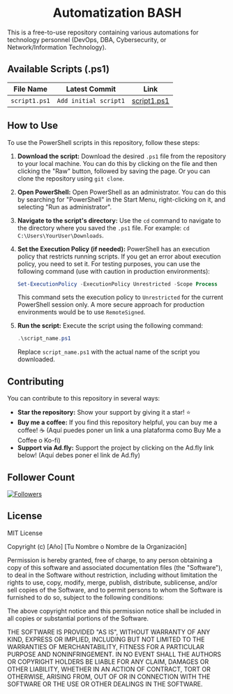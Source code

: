 <h1 align="center">Automatization BASH</h1>

This is a free-to-use repository containing various automations for technology personnel (DevOps, DBA, Cybersecurity, or Network/Information Technology).

## Available Scripts (.ps1)

| File Name | Latest Commit | Link |
|---|---|---|
| `script1.ps1` | `Add initial script1` | [script1.ps1](link/a/script1.ps1) |


## How to Use

To use the PowerShell scripts in this repository, follow these steps:

1.  **Download the script:** Download the desired `.ps1` file from the repository to your local machine. You can do this by clicking on the file and then clicking the "Raw" button, followed by saving the page. Or you can clone the repository using `git clone`.

2.  **Open PowerShell:** Open PowerShell as an administrator. You can do this by searching for "PowerShell" in the Start Menu, right-clicking on it, and selecting "Run as administrator".

3.  **Navigate to the script's directory:** Use the `cd` command to navigate to the directory where you saved the `.ps1` file. For example: `cd C:\Users\YourUser\Downloads`.

4.  **Set the Execution Policy (if needed):** PowerShell has an execution policy that restricts running scripts. If you get an error about execution policy, you need to set it. For testing purposes, you can use the following command (use with caution in production environments):

    ```powershell
    Set-ExecutionPolicy -ExecutionPolicy Unrestricted -Scope Process
    ```

    This command sets the execution policy to `Unrestricted` for the current PowerShell session only. A more secure approach for production environments would be to use `RemoteSigned`.

5.  **Run the script:** Execute the script using the following command:

    ```powershell
    .\script_name.ps1
    ```

    Replace `script_name.ps1` with the actual name of the script you downloaded.


## Contributing

You can contribute to this repository in several ways:

*   **Star the repository:** Show your support by giving it a star! ⭐
*   **Buy me a coffee:** If you find this repository helpful, you can buy me a coffee! ☕ (Aquí puedes poner un link a una plataforma como Buy Me a Coffee o Ko-fi)
*   **Support via Ad.fly:** Support the project by clicking on the Ad.fly link below!  (Aquí debes poner el link de Ad.fly)

## Follower Count

[![Followers](https://img.shields.io/github/followers/Rguezpjm?style=social)](https://github.com/TuNombreDeUsuario?tab=followers)

## License


MIT License

Copyright (c) [Año] [Tu Nombre o Nombre de la Organización]

Permission is hereby granted, free of charge, to any person obtaining a copy
of this software and associated documentation files (the "Software"), to deal
in the Software without restriction, including without limitation the rights
to use, copy, modify, merge, publish, distribute, sublicense, and/or sell
copies of the Software, and to permit persons to whom the Software is
furnished to do so, subject to the following conditions:

The above copyright notice and this permission notice shall be included in all
copies or substantial portions of the Software.

THE SOFTWARE IS PROVIDED "AS IS", WITHOUT WARRANTY OF ANY KIND, EXPRESS OR
IMPLIED, INCLUDING BUT NOT LIMITED TO THE WARRANTIES OF MERCHANTABILITY,
FITNESS FOR A PARTICULAR PURPOSE AND NONINFRINGEMENT. IN NO EVENT SHALL THE
AUTHORS OR COPYRIGHT HOLDERS BE LIABLE FOR ANY CLAIM, DAMAGES OR OTHER
LIABILITY, WHETHER IN AN ACTION OF CONTRACT, TORT OR OTHERWISE, ARISING FROM,
OUT OF OR IN CONNECTION WITH THE SOFTWARE OR THE USE OR OTHER DEALINGS IN THE
SOFTWARE.
